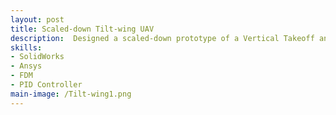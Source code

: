 ```yaml
---
layout: post
title: Scaled-down Tilt-wing UAV
description:  Designed a scaled-down prototype of a Vertical Takeoff and Landing (VTOL) tiltwing Unmanned Aerial Vehicle (UAV) in SolidWorks to validate the concept. The prototype was mounted on a pitch and roll test bench to assess its stability before being flight-tested outdoors. The initial iteration demonstrated good roll control, but further modifications and experimentation were required to improve pitch stability.
skills: 
- SolidWorks
- Ansys
- FDM
- PID Controller
main-image: /Tilt-wing1.png 
---
```

